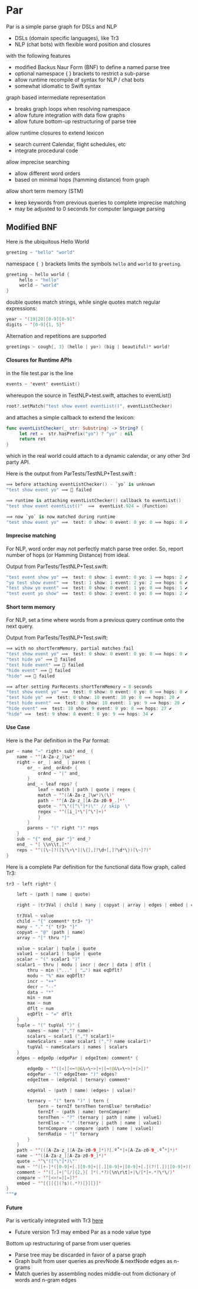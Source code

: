 # Par

Par is a simple parse graph for DSLs and NLP

- DSLs (domain specific languages), like Tr3
- NLP (chat bots) with flexible word position and closures

with the following features
- modified Backus Naur Form (BNF) to define a named parse tree
- optional namespace { } brackets to restrict a sub-parse
- allow runtime recompile of syntax for NLP / chat bots
- somewhat idiomatic to Swift syntax

graph based intermediate representation
- breaks graph loops when resolving namespace
- allow future integration with data flow graphs
- allow future bottom-up restructuring of parse tree

allow runtime closures to extend lexicon
- search current Calendar, flight schedules, etc
- integrate procedural code

allow imprecise searching
- allow different word orders
- based on minimal hops (hamming distance) from graph

allow short term memory (STM)
- keep keywords from previous queries to complete imprecise matching
- may be adjusted to 0 seconds for computer language parsing

## Modified BNF

Here is the ubiquitous Hello World
```swift
greeting ~ "hello" "world"
```

namespace `{ }` brackets limits the symbols `hello` and `world` to `greeting`.
```swift
greeting ~ hello world {
     hello ~ "hello"
     world ~ "world"
}
```
double quotes match strings, while
single quotes match regular expressions:
```swift
year ~ '(19|20)[0-9][0-9]'
digits ~ '[0-9]{1, 5}'
```

Alternation and repetitions are supported
```c
greetings ~ cough{, 3} (hello | yo+) (big | beautiful)* world?
```

#### Closures for Runtime APIs

in the file test.par is the line
```swift
events ~ 'event' eventList()
```

whereupon the source in TestNLP+test.swift, attaches to eventList()
```swift
root?.setMatch("test show event eventList()", eventListChecker)
```
and attaches a simple callback to extend the lexicon:
```swift
func eventListChecker(_ str: Substring) -> String? {
     let ret =  str.hasPrefix("yo") ? "yo" : nil
     return ret
}
```
which in the real world could attach to a dynamic calendar, or any other 3rd party API.

Here is the output from ParTests/TestNLP+Test.swift :
```swift
⟹ before attaching eventListChecker() - `yo` is unknown
"test show event yo" ⟹ 🚫 failed

⟹ runtime is attaching eventListChecker() callback to eventList()
"test show event eventList()"  ⟹  eventList.924 = (Function)

⟹ now `yo` is now matched during runtime
"test show event yo" ⟹  test: 0 show: 0 event: 0 yo: 0 ⟹ hops: 0 ✔︎
```

#### Imprecise matching

For NLP, word order may not perfectly match parse tree order. So, report number of hops (or Hamming Distance) from ideal.

Output from ParTests/TestNLP+Test.swift:
```swift
"test event show yo" ⟹  test: 0 show: 1 event: 0 yo: 1 ⟹ hops: 2 ✔︎
"yo test show event" ⟹  test: 1 show: 1 event: 2 yo: 2 ⟹ hops: 6 ✔︎
"test show yo event" ⟹  test: 0 show: 0 event: 1 yo: 0 ⟹ hops: 1 ✔︎
"test event yo show" ⟹  test: 0 show: 2 event: 0 yo: 0 ⟹ hops: 2 ✔︎
```

#### Short term memory

For NLP, set a time where words from a previous query continue onto the next query.

Output from ParTests/TestNLP+Test.swift:
```swift
⟹ with no shortTermMemory, partial matches fail
"test show event yo" ⟹  test: 0 show: 0 event: 0 yo: 0 ⟹ hops: 0 ✔︎
"test hide yo" ⟹ 🚫 failed
"test hide event" ⟹ 🚫 failed
"hide event" ⟹ 🚫 failed
"hide" ⟹ 🚫 failed

⟹ after setting ParRecents.shortTermMemory = 8 seconds
"test show event yo" ⟹  test: 0 show: 0 event: 0 yo: 0 ⟹ hops: 0 ✔︎
"test hide yo" ⟹  test: 0 show: 10 event: 10 yo: 0 ⟹ hops: 20 ✔︎
"test hide event" ⟹  test: 0 show: 10 event: 1 yo: 9 ⟹ hops: 20 ✔︎
"hide event" ⟹  test: 10 show: 9 event: 0 yo: 8 ⟹ hops: 27 ✔︎
"hide" ⟹  test: 9 show: 8 event: 8 yo: 9 ⟹ hops: 34 ✔︎
```
#### Use Case
Here is the Par definition in the Par format:

```swift
par ~ name "~" right+ sub? end_ {
    name ~ '^[A-Za-z_]\w*'
    right ~ or_ | and_ | paren {
        or_ ~ and_ orAnd+ {
            orAnd ~ "|" and_
        }
        and_ ~ leaf reps? {
            leaf ~ match | path | quote | regex {
            match ~ '^([A-Za-z_]\w*)\(\)'
            path ~ '^[A-Za-z_][A-Za-z0-9_.]*'
            quote ~ '^\"([^\"]*)\"' // skip  \"
            regex ~ '^([i_]*\'[^\']+)'
            }
        }
        parens ~ "(" right ")" reps
    }
    sub ~ "{" end_ par "}" end_?
    end_ ~ '[ \\n\\t,]*'
    reps ~ '^([\~]?([\?\+\*]|\{],]?\d+[,]?\d*\})[\~]?)'
}
```
Here is a complete Par definition for the functional data flow graph, called Tr3: 

```swift
tr3 ~ left right* {

    left ~ (path | name | quote) 

    right ~ (tr3Val | child | many | copyat | array | edges | embed | comment)+

    tr3Val ~ value
    child ~ "{" comment* tr3+ "}"
    many ~ "." "{" tr3+ "}"
    copyat ~ "@" (path | name)
    array ~ "[" thru "]"

    value ~ scalar | tuple | quote
    value1 ~ scalar1 | tuple | quote
    scalar ~ "(" scalar1 ")"
    scalar1 ~ thru | modu | incr | decr | data | dflt {
        thru ~ min ("..." | "…") max eqDflt?
        modu ~ "%" max eqDflt?
        incr ~ "++"
        decr ~ "--"
        data ~ "*"
        min ~ num
        max ~ num
        dflt ~ num
        eqDflt ~ "=" dflt
    }
    tuple ~ "(" tupVal ")" {
        names ~ name (","? name)+
        scalars ~ scalar1 (","? scalar1)+
        nameScalars ~ name scalar1 (","? name scalar1)*
        tupVal ~ nameScalars | names | scalars
    }
    edges ~ edgeOp (edgePar | edgeItem) comment* {

        edgeOp ~ '^([<][<⋯!@&\=\╌>]+|[⋯!@&\=\╌>]+[>])'
        edgePar ~ "(" edgeItem+ ")" edges?
        edgeItem ~ (edgeVal | ternary) comment*

        edgeVal ~ (path | name) (edges+ | value)?

        ternary ~ "(" tern ")" | tern {
            tern ~ ternIf ternThen ternElse? ternRadio?
            ternIf ~ (path | name) ternCompare?
            ternThen ~ "?" (ternary | path | name | value1)
            ternElse ~ ":" (ternary | path | name | value1)
            ternCompare ~ compare (path | name | value1)
            ternRadio ~ "|" ternary
        }
    }
    path ~ '^(([A-Za-z_][A-Za-z0-9_]*)?[.º˚*]+[A-Za-z0-9_.º˚*]*)'
    name ~ '^([A-Za-z_][A-Za-z0-9_]*)'
    quote ~ '^\"([^\"]*)\"'
    num ~ '^([+-]*([0-9]+[.][0-9]+|[.][0-9]+|[0-9]+[.](?![.])|[0-9]+)([e][+-][0-9]+)?)'
    comment ~ '^([,]+|^[/]{2,}[ ]*(.*?)[\n\r\t]+|\/[*]+.*?\*\/)'
    compare ~ '^[<>!=][=]?'
    embed ~ '^[{][{](?s)(.*?)[}][}]'
}
"""#

```
#### Future

Par is vertically integrated with Tr3 [here](https://github.com/musesum/Tr3)
- Future version Tr3 may embed Par as a node value type

Bottom up restructuring of parse from user queries
- Parse tree may be discarded in favor of a parse graph
- Graph built from user queries as prevNode & nextNode edges as n-grams
- Match queries by assembling nodes middle-out from dictionary of words and n-gram edges
